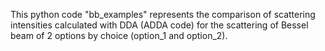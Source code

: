This python code "bb_examples" represents the comparison of scattering intensities calculated with DDA (ADDA code)
for the scattering of Bessel beam of 2 options by choice (option_1 and option_2).
